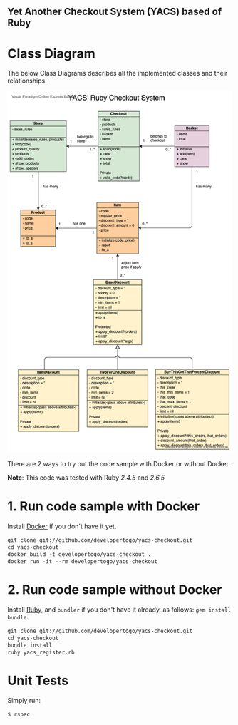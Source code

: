 ## Yet Another Checkout System (YACS) based of Ruby

# Class Diagram

The below Class Diagrams describes all the implemented classes and their relationships.

![YACS Class Diagram](https://github.com/developertogo/yacs-checkout/blob/master/docs/YACS-Checkout-System.vpd.png)

There are 2 ways to try out the code sample with Docker or without Docker.

**Note**: This code was tested with Ruby _2.4.5_ and _2.6.5_

# 1. Run code sample with Docker

Install [Docker](https://hub.docker.com/?overlay=onboarding) if you don't have it yet.
```
git clone git://github.com/developertogo/yacs-checkout.git
cd yacs-checkout
docker build -t developertogo/yacs-checkout .
docker run -it --rm developertogo/yacs-checkout
```

# 2. Run code sample without Docker

Install [Ruby](https://www.ruby-lang.org/en/documentation/installation/), and `bundler` if you don't have it already, as follows: `gem install bundle`. 
```
git clone git://github.com/developertogo/yacs-checkout.git
cd yacs-checkout
bundle install
ruby yacs_register.rb
```

# Unit Tests

Simply run:
```
$ rspec
```

